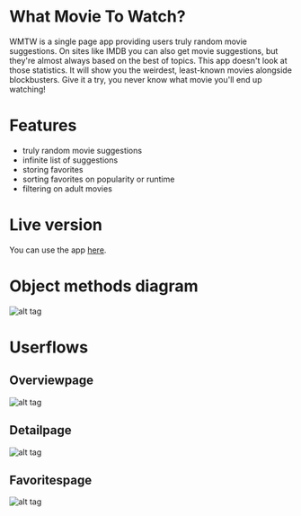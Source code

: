 # What Movie To Watch?
WMTW is a single page app providing users truly random movie suggestions. On sites like IMDB you can also get movie suggestions, but they're almost always based on the best of topics. This app doesn't look at those statistics. It will show you the weirdest, least-known movies alongside blockbusters. Give it a try, you never know what movie you'll end up watching!

# Features
+ truly random movie suggestions
+ infinite list of suggestions
+ storing favorites
+ sorting favorites on popularity or runtime
+ filtering on adult movies

# Live version
You can use the app [here](http://wmtw.davebitter.com).

# Object methods diagram
![alt tag](https://raw.githubusercontent.com/DaveBitter/minor-webdev_web-app-from-scratch/master/week_3/exercise_1/structure/app_flow/app_structure.png)

# Userflows
## Overviewpage
![alt tag](https://raw.githubusercontent.com/DaveBitter/minor-webdev_web-app-from-scratch/master/week_3/exercise_1/structure/userflows/userflow_overviewpage.png)
## Detailpage
![alt tag](https://raw.githubusercontent.com/DaveBitter/minor-webdev_web-app-from-scratch/master/week_3/exercise_1/structure/userflows/userflow_detailpage.png)
## Favoritespage
![alt tag](https://raw.githubusercontent.com/DaveBitter/minor-webdev_web-app-from-scratch/master/week_3/exercise_1/structure/userflows/userflow_favoritespage.png)